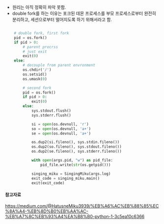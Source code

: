 
- 원리는 아직 정확히 파악 못함.
- double fork를 하는 이유는 포크된 데몬 프로세스를 부모 프로세스로부터 완전히 분리하고, 세션으로부터 떨어지도록 하기 위해서라고 함. 


```python

    # double fork, first fork
    pid = os.fork()
    if pid > 0:
        # parent procrss
        # just exit
        exit(0)
    else:
        # decouple from parent envronment
        os.chdir('/')
        os.setsid()
        os.umask(0)

        # second fork
        pid = os.fork()
        if pid > 0:
            exit(0)
        else:
            sys.stdout.flush()
            sys.stderr.flush()

            si = open(os.devnull, 'r')
            so = open(os.devnull, 'a+')
            se = open(os.devnull, 'a+')

            os.dup2(si.fileno(), sys.stdin.fileno())
            os.dup2(so.fileno(), sys.stdout.fileno())
            os.dup2(se.fileno(), sys.stderr.fileno())

            with open(args.pid, "w") as pid_file:
                pid_file.write(str(os.getpid()))

            singing_miku = SingingMiku(args.log)
            exit_code = singing_miku.main()
            exit(exit_code)
```

#### 참고자료
https://medium.com/@HatusneMiku3939/%EB%A6%AC%EB%88%85%EC%8A%A4-%EB%8D%B0%EB%AA%AC-%EB%A7%8C%EB%93%A4%EA%B8%B0-python-1-3c5ea10c6366
